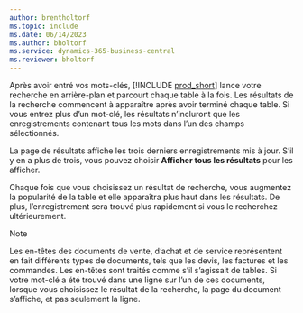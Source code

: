 ```yaml
---
author: brentholtorf
ms.topic: include
ms.date: 06/14/2023
ms.author: bholtorf
ms.service: dynamics-365-business-central
ms.reviewer: bholtorf
---
```


Après avoir entré vos mots-clés, [!INCLUDE [prod_short](prod_short.md)] lance votre recherche en arrière-plan et parcourt chaque table à la fois. Les résultats de la recherche commencent à apparaître après avoir terminé chaque table. Si vous entrez plus d’un mot-clé, les résultats n’incluront que les enregistrements contenant tous les mots dans l’un des champs sélectionnés.

La page de résultats affiche les trois derniers enregistrements mis à jour. S’il y en a plus de trois, vous pouvez choisir **Afficher tous les résultats** pour les afficher.

Chaque fois que vous choisissez un résultat de recherche, vous augmentez la popularité de la table et elle apparaîtra plus haut dans les résultats. De plus, l’enregistrement sera trouvé plus rapidement si vous le recherchez ultérieurement.

> [!NOTE]
> Les en-têtes des documents de vente, d’achat et de service représentent en fait différents types de documents, tels que les devis, les factures et les commandes. Les en-têtes sont traités comme s’il s’agissait de tables. Si votre mot-clé a été trouvé dans une ligne sur l’un de ces documents, lorsque vous choisissez le résultat de la recherche, la page du document s’affiche, et pas seulement la ligne.